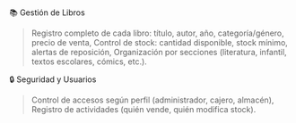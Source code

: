 📚 Gestión de Libros
> Registro completo de cada libro: título, autor, año, categoría/género, precio de venta,
> Control de stock: cantidad disponible, stock mínimo, alertas de reposición,
> Organización por secciones (literatura, infantil, textos escolares, cómics, etc.).

🔒 Seguridad y Usuarios
> Control de accesos según perfil (administrador, cajero, almacén),
> Registro de actividades (quién vende, quién modifica stock).